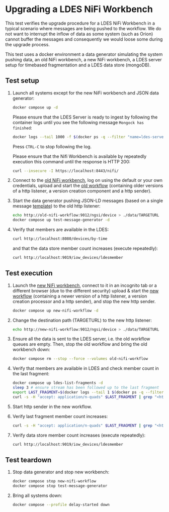 # Upgrading a LDES NiFi Workbench
This test verifies the upgrade procedure for a LDES NiFi Workbench in a typical scenario where messages are being pushed to the workflow. We do not want to interrupt the inflow of data as some system (such as Orion) cannot buffer the messages and consequently we would loose some during the upgrade process.

This test uses a docker environment a data generator simulating the system pushing data, an old NiFi workbench, a new NiFi workbench, a LDES server setup for timebased fragmentation and a LDES data store (mongoDB).

## Test setup
1. Launch all systems except for the new NiFi workbench and JSON data generator:
    ```bash
    docker compose up -d
    ```
    Please ensure that the LDES Server is ready to ingest by following the container logs until you see the following message `Mongock has finished`:
    ```bash
    docker logs --tail 1000 -f $(docker ps -q --filter "name=ldes-server$")
    ```
    Press `CTRL-C` to stop following the log.

    Please ensure that the Nifi Workbench is available by repeatedly execution this command until the response is HTTP 200:
    ```bash
    curl --insecure -I https://localhost:8443/nifi/
    ```

2. Connect to the [old NiFi workbench](https://localhost:8443/nifi), log on using the default or your own credentials, upload and start the [old workflow](./old-nifi-workflow.json) (containing older versions of a http listener, a version creation component and a http sender).

3. Start the data generator pushing JSON-LD messages (based on a single message [template](./data/device.template.json)) to the old http listener:
    ```bash
    echo http://old-nifi-workflow:9012/ngsi/device > ./data/TARGETURL
    docker compose up test-message-generator -d
    ```

4. Verify that members are available in the LDES:
    ```bash
    curl http://localhost:8080/devices/by-time
    ```
    and that the data store member count increases (execute repeatedly):
    ```bash
    curl http://localhost:9019/iow_devices/ldesmember
    ```

## Test execution
1. Launch the [new NiFi workbench](http://localhost:8000/nifi), connect to it in an incognito tab or a different browser (due to the different security) upload & start the [new workflow](./new-nifi-workflow.json) (containing a newer version of a http listener, a version creation processor and a http sender), and stop the new http sender.
    ```bash
    docker compose up new-nifi-workflow -d
    ```

2. Change the destination path (TARGETURL) to the new http listener:
    ```bash
    echo http://new-nifi-workflow:9012/ngsi/device > ./data/TARGETURL
    ```

3. Ensure all the data is sent to the LDES server, i.e. the old workflow queues are empty. Then, stop the old workflow and bring the old workbench down:
    ```bash
    docker compose rm --stop --force --volumes old-nifi-workflow
    ```

4. Verify that members are available in LDES and check member count in the last fragment:
    ```bash
    docker compose up ldes-list-fragments -d
    sleep 3 # ensure stream has been followed up to the last fragment
    export LAST_FRAGMENT=$(docker logs --tail 1 $(docker ps -q --filter "name=ldes-list-fragments$"))
    curl -s -H "accept: application/n-quads" $LAST_FRAGMENT | grep "<https://w3id.org/tree#member>" | wc -l
    ```

5. Start http sender in the new workflow.

6. Verify last fragment member count increases:
    ```bash
    curl -s -H "accept: application/n-quads" $LAST_FRAGMENT | grep "<https://w3id.org/tree#member>" | wc -l
    ```

7. Verify data store member count increases (execute repeatedly):
    ```bash
    curl http://localhost:9019/iow_devices/ldesmember
    ```

## Test teardown
1. Stop data generator and stop new workbench:
    ```bash
    docker compose stop new-nifi-workflow
    docker compose stop test-message-generator
    ```

2. Bring all systems down:
    ```bash
    docker compose --profile delay-started down
    ```
